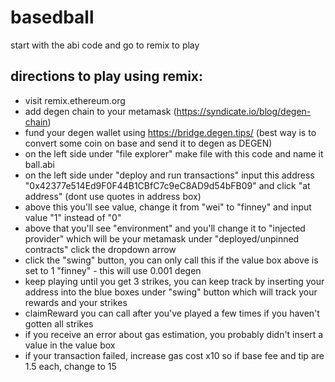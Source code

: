 # basedball
start with the abi code and go to remix to play

## directions to play using remix:
- visit remix.ethereum.org
- add degen chain to your metamask (https://syndicate.io/blog/degen-chain)
- fund your degen wallet using https://bridge.degen.tips/ (best way is to convert some coin on base and send it to degen as DEGEN)
- on the left side under "file explorer" make file with this code and name it ball.abi
- on the left side under "deploy and run transactions" input this address "0x42377e514Ed9F0F44B1CBfC7c9eC8AD9d54bFB09" and click "at address" (dont use quotes in address box)
- above this you'll see value, change it from "wei" to "finney" and input value "1" instead of "0"
- above that you'll see "environment" and you'll change it to "injected provider" which will be your metamask
under "deployed/unpinned contracts" click the dropdown arrow 
- click the "swing" button, you can only call this if the value box above is set to 1 "finney" - this will use 0.001 degen
- keep playing until you get 3 strikes, you can keep track by inserting your address into the blue boxes under "swing" button which will track your rewards and your strikes
- claimReward you can call after you've played a few times if you haven't gotten all strikes
- if you receive an error about gas estimation, you probably didn't insert a value in the value box
- if your transaction failed, increase gas cost x10 so if base fee and tip are 1.5 each, change to 15
